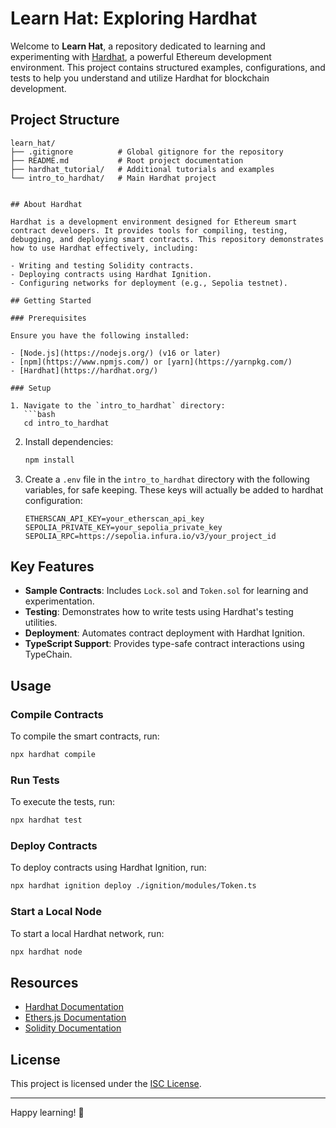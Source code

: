 # Learn Hat: Exploring Hardhat

Welcome to **Learn Hat**, a repository dedicated to learning and experimenting with [Hardhat](https://hardhat.org/), a powerful Ethereum development environment. This project contains structured examples, configurations, and tests to help you understand and utilize Hardhat for blockchain development.

## Project Structure

```
learn_hat/
├── .gitignore          # Global gitignore for the repository
├── README.md           # Root project documentation
├── hardhat_tutorial/   # Additional tutorials and examples
└── intro_to_hardhat/   # Main Hardhat project


## About Hardhat

Hardhat is a development environment designed for Ethereum smart contract developers. It provides tools for compiling, testing, debugging, and deploying smart contracts. This repository demonstrates how to use Hardhat effectively, including:

- Writing and testing Solidity contracts.
- Deploying contracts using Hardhat Ignition.
- Configuring networks for deployment (e.g., Sepolia testnet).

## Getting Started

### Prerequisites

Ensure you have the following installed:

- [Node.js](https://nodejs.org/) (v16 or later)
- [npm](https://www.npmjs.com/) or [yarn](https://yarnpkg.com/)
- [Hardhat](https://hardhat.org/)

### Setup

1. Navigate to the `intro_to_hardhat` directory:
   ```bash
   cd intro_to_hardhat
   ```

2. Install dependencies:
   ```bash
   npm install
   ```

3. Create a `.env` file in the `intro_to_hardhat` directory with the following variables, for safe keeping. These keys will actually be added to hardhat configuration:
   ```env
   ETHERSCAN_API_KEY=your_etherscan_api_key
   SEPOLIA_PRIVATE_KEY=your_sepolia_private_key
   SEPOLIA_RPC=https://sepolia.infura.io/v3/your_project_id
   ```

## Key Features

- **Sample Contracts**: Includes `Lock.sol` and `Token.sol` for learning and experimentation.
- **Testing**: Demonstrates how to write tests using Hardhat's testing utilities.
- **Deployment**: Automates contract deployment with Hardhat Ignition.
- **TypeScript Support**: Provides type-safe contract interactions using TypeChain.

## Usage

### Compile Contracts
To compile the smart contracts, run:
```bash
npx hardhat compile
```

### Run Tests
To execute the tests, run:
```bash
npx hardhat test
```

### Deploy Contracts
To deploy contracts using Hardhat Ignition, run:
```bash
npx hardhat ignition deploy ./ignition/modules/Token.ts
```

### Start a Local Node
To start a local Hardhat network, run:
```bash
npx hardhat node
```

## Resources

- [Hardhat Documentation](https://hardhat.org/docs)
- [Ethers.js Documentation](https://docs.ethers.io/)
- [Solidity Documentation](https://docs.soliditylang.org/)

## License

This project is licensed under the [ISC License](intro_to_hardhat/LICENSE).

---

Happy learning! 🚀
